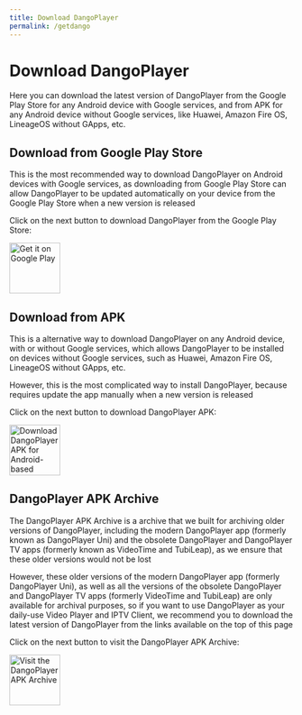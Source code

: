 ```yaml
---
title: Download DangoPlayer 
permalink: /getdango
---
```

# Download DangoPlayer
Here you can download the latest version of DangoPlayer from the Google Play Store for any Android device with Google services, and from APK for any Android device without Google services, like Huawei, Amazon Fire OS, LineageOS without GApps, etc.

## Download from Google Play Store 
This is the most recommended way to download DangoPlayer on Android devices with Google services, as downloading from Google Play Store can allow DangoPlayer to be updated automatically on your device from the Google Play Store when a new version is released

Click on the next button to download DangoPlayer from the Google Play Store:

<a href='https://play.google.com/store/apps/details?id=com.brunochanrio.dangoplayeruni&pcampaignid=pcampaignidMKT-Other-global-all-co-prtnr-py-PartBadge-Mar2515-1'><img alt='Get it on Google Play' height='90' src='https://play.google.com/intl/en_us/badges/static/images/badges/en_badge_web_generic.png'/></a>

## Download from APK
This is a alternative way to download DangoPlayer on any Android device, with or without Google services, which allows DangoPlayer to be installed on devices without Google services, such as Huawei, Amazon Fire OS, LineageOS without GApps, etc.

However, this is the most complicated way to install DangoPlayer, because requires update the app manually when a new version is released

Click on the next button to download DangoPlayer APK:

<a href="https://brunochanrio.github.io/DangoPlayer/getdango/apk"><img alt="Download DangoPlayer APK for Android-based devices" height="90" src="https://brunochanrio.github.io/DangoPlayer/assets/GetAndroidAPK.png"/></a>

## DangoPlayer APK Archive 
The DangoPlayer APK Archive is a archive that we built for archiving older versions of DangoPlayer, including the modern DangoPlayer app (formerly known as DangoPlayer Uni) and the obsolete DangoPlayer and DangoPlayer TV apps (formerly known as VideoTime and TubiLeap), as we ensure that these older versions would not be lost

However, these older versions of the modern DangoPlayer app (formerly DangoPlayer Uni), as well as all the versions of the obsolete DangoPlayer and DangoPlayer TV apps (formerly VideoTime and TubiLeap) are only available for archival purposes, so if you want to use DangoPlayer as your daily-use Video Player and IPTV Client, we recommend you to download the latest version of DangoPlayer from the links available on the top of this page

Click on the next button to visit the DangoPlayer APK Archive:

<a href="https://brunochanrio.github.io/DangoPlayer/getdango/archive"><img alt="Visit the DangoPlayer APK Archive" height="90" src="https://brunochanrio.github.io/DangoPlayer/assets/VisitAPKArchive.png"/></a>
